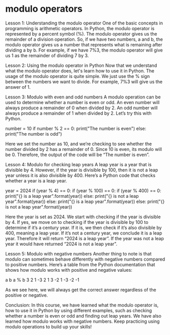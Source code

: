 
modulo operators
================
Lesson 1: Understanding the modulo operator
One of the basic concepts in programming is arithmetic operators. In Python, the modulo operator is represented by a percent symbol (%). The modulo operator gives us the remainder of a division operation. So, if we have two numbers, a and b, the modulo operator gives us a number that represents what is remaining after dividing a by b. 
For example, if we have 7%3, the modulo operator will give us 1 as the remainder of dividing 7 by 3. 

Lesson 2: Using the modulo operator in Python
Now that we understand what the modulo operator does, let's learn how to use it in Python. The usage of the modulo operator is quite simple. We just use the % sign between the numbers we want to divide. For example, 7%3 will give us the answer of 1. 

Lesson 3: Modulo with even and odd numbers
A modulo operation can be used to determine whether a number is even or odd. An even number will always produce a remainder of 0 when divided by 2. An odd number will always produce a remainder of 1 when divided by 2. Let’s try this with Python. 

number = 10
if number % 2 == 0:
  print("The number is even")
else:
  print("The number is odd")

Here we set the number as 10, and we’re checking to see whether the number divided by 2 has a remainder of 0. Since 10 is even, its modulo will be 0. Therefore, the output of the code will be “The number is even”. 

Lesson 4: Modulo for checking leap years
A leap year is a year that is divisible by 4. However, if the year is divisible by 100, then it is not a leap year unless it is also divisible by 400. Here’s a Python code that checks whether a year is a leap year. 

year = 2024
if (year % 4) == 0:
    if (year % 100) == 0:
        if (year % 400) == 0:
            print("{} is a leap year".format(year))
        else:
            print("{} is not a leap year".format(year))
    else:
        print("{} is a leap year".format(year))
else:
    print("{} is not a leap year".format(year))

Here the year is set as 2024. We start with checking if the year is divisible by 4. If yes, we move on to checking if the year is divisible by 100 to determine if it’s a century year. If it is, we then check if it’s also divisible by 400, meaning a leap year. If it’s not a century year, we conclude it is a leap year. Therefore it will return “2024 is a leap year”. If the year was not a leap year it would have returned “2024 is not a leap year”. 

Lesson 5: Modulo with negative numbers
Another thing to note is that modulo can sometimes behave differently with negative numbers compared to positive numbers. Here’s a table from the Python documentation that shows how modulo works with positive and negative values: 

a  b  a % b
3  2  1
-3 2  1
3  -2 1
-3 -2 -1

As we see here, we will always get the correct answer regardless of the positive or negative. 

Conclusion:
In this course, we have learned what the modulo operator is, how to use it in Python by using different examples, such as checking whether a number is even or odd and finding out leap years. We have also learned how modulo works with negative numbers. Keep practicing using modulo operations to build up your skills!